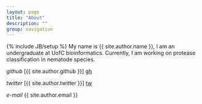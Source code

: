 ```yaml
---
layout: page
title: "About"
description: ""
group: navigation
---
```

{% include JB/setup %}
My name is {{ site.author.name }}, I am an undergraduate at UofC bioinformatics. Currently, I am working on protease classification in nematode species.

[gh]: https://github.com/ivan-kryukov
[tw]: https://twitter.com/i_kryukov


_github_ [{{ site.author.github }}] [gh]

_twitter_ [{{ site.author.twitter }}] [tw]

_e-mail_ {{ site.author.email }}
